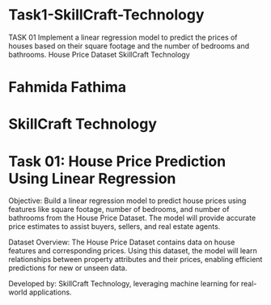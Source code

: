 # Task1-SkillCraft-Technology
TASK 01  Implement a linear regression model to predict the prices of houses based on their square footage and the number of bedrooms and bathrooms.  House Price Dataset  SkillCraft Technology

# Fahmida Fathima
# SkillCraft Technology

# Task 01: House Price Prediction Using Linear Regression

Objective:
Build a linear regression model to predict house prices using features like square footage, number of bedrooms, and number of bathrooms from the House Price Dataset. The model will provide accurate price estimates to assist buyers, sellers, and real estate agents.

Dataset Overview:
The House Price Dataset contains data on house features and corresponding prices. Using this dataset, the model will learn relationships between property attributes and their prices, enabling efficient predictions for new or unseen data.

Developed by:
SkillCraft Technology, leveraging machine learning for real-world applications.






